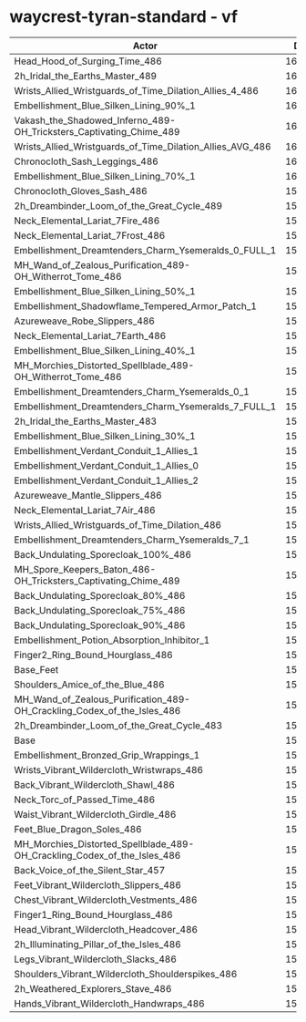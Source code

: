 # waycrest-tyran-standard - vf
| Actor | DPS | Increase |
|---|:---:|:---:|
|Head_Hood_of_Surging_Time_486|161268|1.87%|
|2h_Iridal_the_Earths_Master_489|160789|1.56%|
|Wrists_Allied_Wristguards_of_Time_Dilation_Allies_4_486|160760|1.55%|
|Embellishment_Blue_Silken_Lining_90%_1|160630|1.46%|
|Vakash_the_Shadowed_Inferno_489-OH_Tricksters_Captivating_Chime_489|160558|1.42%|
|Wrists_Allied_Wristguards_of_Time_Dilation_Allies_AVG_486|160408|1.32%|
|Chronocloth_Sash_Leggings_486|160214|1.20%|
|Embellishment_Blue_Silken_Lining_70%_1|160064|1.11%|
|Chronocloth_Gloves_Sash_486|159901|1.00%|
|2h_Dreambinder_Loom_of_the_Great_Cycle_489|159812|0.95%|
|Neck_Elemental_Lariat_7Fire_486|159765|0.92%|
|Neck_Elemental_Lariat_7Frost_486|159718|0.89%|
|Embellishment_Dreamtenders_Charm_Ysemeralds_0_FULL_1|159658|0.85%|
|MH_Wand_of_Zealous_Purification_489-OH_Witherrot_Tome_486|159645|0.84%|
|Embellishment_Blue_Silken_Lining_50%_1|159616|0.82%|
|Embellishment_Shadowflame_Tempered_Armor_Patch_1|159576|0.80%|
|Azureweave_Robe_Slippers_486|159546|0.78%|
|Neck_Elemental_Lariat_7Earth_486|159347|0.65%|
|Embellishment_Blue_Silken_Lining_40%_1|159318|0.64%|
|MH_Morchies_Distorted_Spellblade_489-OH_Witherrot_Tome_486|159288|0.62%|
|Embellishment_Dreamtenders_Charm_Ysemeralds_0_1|159240|0.59%|
|Embellishment_Dreamtenders_Charm_Ysemeralds_7_FULL_1|159149|0.53%|
|2h_Iridal_the_Earths_Master_483|159122|0.51%|
|Embellishment_Blue_Silken_Lining_30%_1|159106|0.50%|
|Embellishment_Verdant_Conduit_1_Allies_1|159096|0.50%|
|Embellishment_Verdant_Conduit_1_Allies_0|159085|0.49%|
|Embellishment_Verdant_Conduit_1_Allies_2|159079|0.48%|
|Azureweave_Mantle_Slippers_486|159072|0.48%|
|Neck_Elemental_Lariat_7Air_486|159072|0.48%|
|Wrists_Allied_Wristguards_of_Time_Dilation_486|158972|0.42%|
|Embellishment_Dreamtenders_Charm_Ysemeralds_7_1|158914|0.38%|
|Back_Undulating_Sporecloak_100%_486|158789|0.30%|
|MH_Spore_Keepers_Baton_486-OH_Tricksters_Captivating_Chime_489|158781|0.30%|
|Back_Undulating_Sporecloak_80%_486|158733|0.27%|
|Back_Undulating_Sporecloak_75%_486|158708|0.25%|
|Back_Undulating_Sporecloak_90%_486|158708|0.25%|
|Embellishment_Potion_Absorption_Inhibitor_1|158636|0.20%|
|Finger2_Ring_Bound_Hourglass_486|158577|0.17%|
|Base_Feet|158470|0.10%|
|Shoulders_Amice_of_the_Blue_486|158428|0.07%|
|MH_Wand_of_Zealous_Purification_489-OH_Crackling_Codex_of_the_Isles_486|158385|0.05%|
|2h_Dreambinder_Loom_of_the_Great_Cycle_483|158347|0.02%|
|Base|158312|0.00%|
|Embellishment_Bronzed_Grip_Wrappings_1|158293|-0.01%|
|Wrists_Vibrant_Wildercloth_Wristwraps_486|158261|-0.03%|
|Back_Vibrant_Wildercloth_Shawl_486|158204|-0.07%|
|Neck_Torc_of_Passed_Time_486|158186|-0.08%|
|Waist_Vibrant_Wildercloth_Girdle_486|158163|-0.09%|
|Feet_Blue_Dragon_Soles_486|158154|-0.10%|
|MH_Morchies_Distorted_Spellblade_489-OH_Crackling_Codex_of_the_Isles_486|158135|-0.11%|
|Back_Voice_of_the_Silent_Star_457|158019|-0.19%|
|Feet_Vibrant_Wildercloth_Slippers_486|157866|-0.28%|
|Chest_Vibrant_Wildercloth_Vestments_486|157836|-0.30%|
|Finger1_Ring_Bound_Hourglass_486|157703|-0.38%|
|Head_Vibrant_Wildercloth_Headcover_486|157695|-0.39%|
|2h_Illuminating_Pillar_of_the_Isles_486|157607|-0.45%|
|Legs_Vibrant_Wildercloth_Slacks_486|157459|-0.54%|
|Shoulders_Vibrant_Wildercloth_Shoulderspikes_486|157454|-0.54%|
|2h_Weathered_Explorers_Stave_486|157318|-0.63%|
|Hands_Vibrant_Wildercloth_Handwraps_486|157147|-0.74%|
